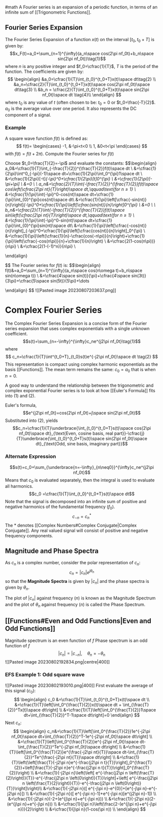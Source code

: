 #math
A Fourier series is an expansion of a periodic function, in terms of an infinite sum of [[Trigonometric Functions]]. 

## Fourier Series Expansion
The Fourier Series Expansion of a function $x(t)$ on the interval $[t_0,t_0+T]$ is given by:
$$x_F(t)=a_0+\sum_{n=1}^{\infty}(a_n\space cos(2\pi nf_0t)+b_n\space sin(2\pi nf_0t))\tag{1}$$
where $n$ is any positive integer and $f_0=\cfrac{1}{T}$, $T$ is the period of the function. The coefficients are given by:
$$
\begin{align}
&a_0=\cfrac{1}{T}\int_{t_0}^{t_0+T}x(t)\space dt\tag{2} \\
&a_n=\cfrac{2}{T}\int_{t_0}^{t_0+T}x(t)\space cos(2\pi nf_0t)\space dt\tag{3} \\
&b_n = \cfrac{2}{T}\int_{t_0}^{t_0+T}x(t)\space sin(2\pi nf_0t)\space dt  \tag{4}\\
\end{align}
$$
where $t_0$ is any value of $t$ (often chosen to be: $t_0=0$ or $t_0=\frac{-T}{2}$. $a_0$ is the average value over one period. It also represents the DC component of a signal.

### Example
A square wave function $f(t)$ is defined as:
$$
f(t)=
\begin{cases}
-1, &-\pi<t<0 \\
1, &0<t<\pi
\end{cases}
$$
with $f(t)=f(t+2\pi)$. Compute the Fourier series for $f(t)$

Choose $t_0=\frac{T}{2}=-\pi$ and evaluate the constants:
$$\begin{align}
a_0&=\cfrac{1}{T}\int_{-\frac{T}{2}}^{\frac{T}{2}}f(t)\space dt \\
&=\cfrac{1}{2\pi}\int^0_{-\pi}(-1)\space dt+\cfrac{1}{2\pi}\int_0^{\pi}1\space dt \\
&=\cfrac{1}{2\pi}[-t]_{-\pi}^0+\cfrac{1}{2\pi}[t]_0^{\pi} \\
&=\cfrac{1}{2\pi}[-\pi+\pi] \\
&=0 \\
\\
a_n&=\cfrac{2}{T}\int_{-\frac{T}{2}}^{\frac{T}{2}}f(t)\space cos\left(\cfrac{2\pi nt}{T}\right)\space dt,\qquad\text{for $n\geq1$} \\
&=\cfrac{1}{\pi}\int_{-\pi}^0-cos(nt)\space dt+\cfrac{1}{\pi}\int_{0}^{\pi}cos(nt)\space dt\\
&=\cfrac{1}{\pi}\left[\cfrac{-sin(nt)}{n}\right]_{-\pi}^0+\cfrac{1}{\pi}\left[\cfrac{sin(nt)}{n}\right]_0^{\pi} \\
&=0 \\
\\
b_n&=\cfrac{2}{T}\int_{-\frac{T}{2}}^{\frac{T}{2}}f(t)\space sin\left(\cfrac{2\pi nt}{T}\right)\space dt,\qquad\text{for $n\geq1$} \\
&=\cfrac{1}{\pi}\int_{-\pi}^0-sin(nt)\space dt+\cfrac{1}{\pi}\int_{0}^{\pi}sin(nt)\space dt\\
&=\cfrac{1}{\pi}\left[\cfrac{-cos(nt)}{n}\right]_{-\pi}^0+\cfrac{1}{\pi}\left[\cfrac{cos(nt)}{n}\right]_0^{\pi} \\
&=\cfrac{1}{\pi}\left(\cfrac{1}{n}-\cfrac{cos(-n\pi)}{n}\right)+\cfrac{1}{\pi}\left(\cfrac{-cos(n\pi)}{n}+\cfrac{1}{n}\right) \\
&=\cfrac{2(1-cos(n\pi))}{n\pi} \\
&=\cfrac{2(1-(-1)^n)}{n\pi} \\

\end{align}

$$
The Fourier series for $f(t)$ is:
$$\begin{align}
f(t)&=a_0+\sum_{n=1}^{\infty}(a_n\space cos(n\omega t)+b_n\space sin(n\omega t)) \\
&=\cfrac{4\space sin(t)}{\pi}+\cfrac{4\space sin(3t)}{3\pi}+\cfrac{5\space sin(5t)}{5\pi}+\dots

\end{align}
$$
![[Pasted image 20230807203637.png]]


# Complex Fourier Series
The Complex Fourier Series Expansion is a concise form of the Fourier series expansion that uses complex exponentials with a single unknown coefficient.
$$s(t)=\sum_{n=-\infty}^{\infty}c_ne^{j2\pi nf_0t}\tag{1}$$
where
$$
c_n=\cfrac{1}{T}\int^{t_0+T}_{t_0}s(t)e^{-j2\pi nf_0t}\space dt \tag{2}
$$
This representation is compact using complex harmonic exponentials as the basis [[Functions]]. The mean term remains the same: $c_0=a_0$ that is when $n=0$.

A good way to understand the relationship between the trigonometric and complex exponential Fourier series is to look at how [[Euler's Formula]] fits into $(1)$ and $(2)$.

Euler's formula,
$$e^{j2\pi nf_0t}=cos(2\pi nf_0t)+j\space sin(2\pi nf_0t)$$
Substituted into $(2)$, yields
$$c_n=\cfrac{1}{T}\underbrace{\int_{t_0}^{t_0+T}s(t)\space cos(2\pi nf_0t)\space dt}_{\text{Even, cosine basis, real part}}-\cfrac{j}{T}\underbrace{\int_{t_0}^{t_0+T}s(t)\space sin(2\pi nf_0t)\space dt}_{\text{Odd, sine basis, imaginary part}}$$
### Alternate Expression 
$$s(t)=c_0+\sum_{\underbrace{n=-\infty}_{n\neq0}}^{\infty}c_ne^{j2\pi nf_0t}$$
Means that $c_0$ is evaluated separately, then the integral is used to evaluate all harmonics.
$$c_0 =\cfrac{1}{T}\int_{t_0}^{t_0+T}s(t)\space dt$$
Note that the signal is decomposed into an infinite sum of positive and negative harmonics of the fundamental frequency ($f_0$).
$$c_{-n}=c_n^*$$
The * denotes [[Complex Numbers#Complex Conjugate|Complex Conjugate]]. Any real valued signal will consist of positive and negative frequency components.

## Magnitude and Phase Spectra
As $c_n$ is a complex number, consider the polar representation of $c_n$:
$$c_n=|c_n|e^{j\theta_n}$$so that the **Magnitude Spectra** is given by $|c_n|$ and the phase spectra is given by $\theta_n$. 

The plot of $|c_n|$ against frequency ($n$) is known as the Magnitude Spectrum and the plot of $\theta_n$ against frequency ($n$) is called the Phase Spectrum.

## [[Functions#Even and Odd Functions|Even and Odd Functions]]
Magnitude spectrum is an even function of $f$ 
Phase spectrum is an odd function of $f$ 
$$|c_n| =|c_{-n}|,\quad \theta_n=-\theta_n$$
![[Pasted image 20230802192834.png|centre|400]]
### EFS Example 1: Odd square wave
![[Pasted image 20230802193010.png|400]]
First evaluate the average of this signal ($c_0$):
$$
\begin{align}
c_0 &=\cfrac{1}{T}\int_{t_0}^{t_0+T}x(t)\space dt \\
&=\cfrac{1}{T}\left[\int_0^{\frac{T}{2}}x(t)\space dt + \int_{\frac{T}{2}}^Tx(t)\space dt\right] \\
&=\cfrac{1}{T}\left[\int_0^{\frac{T}{2}}1\space dt+\int_{\frac{T}{2}}^T-1\space dt\right]=0
\end{align}
$$
Next $c_n$:
$$
\begin{align}
c_n&=\cfrac{1}{T}\left[\int_0^{\frac{T}{2}}1e^{-j2\pi nf_0t}\space dt+\int_{\frac{T}{2}}^T-1e^{-j2\pi nf_0t}\space dt\right] \\ 
&=\cfrac{1}{T}\left[\int_0^{\frac{T}{2}}e^{-j2\pi nf_0t}\space dt-\int_{\frac{T}{2}}^Te^{-j2\pi nf_0t}\space dt\right] \\ 
&=\cfrac{1}{T}\left[\int_0^{\frac{T}{2}}e^{\frac{-j2\pi nt}{T}}\space dt-\int_{\frac{T}{2}}^Te^{\frac{-j2\pi nt}{T}}\space dt\right] \\ 
&=\cfrac{1}{T}\left(\left[\frac{T}{-j2\pi n}e^{-\frac{j2\pi n t}{T}}\right]_0^{\frac{T}{2}}+\left[\frac{T}{-j2\pi n}e^{-\frac{j2\pi n t}{T}}\right]_0^{\frac{T}{2}}\right) \\
&=\cfrac{1}{-j2\pi n}\left(\left[ e^{-\frac{j2\pi n \left(\frac{T}{2}\right)}{T}}-e^{-\frac{j2\pi n \left(0\right)}{T}}\right]+\left[ e^{-\frac{j2\pi n \left(\frac{T}{2}\right)}{T}}-e^{-\frac{j2\pi n \left(0\right)}{T}}\right]\right)\\
&=\cfrac{1}{-j2\pi n}([ e^{-j\pi n}-e^{0}]+[e^{-j\pi n}-e^{-j2\pi n}]) \\
&=\cfrac{1}{-j2\pi n}([ e^{-j\pi n}-1]+e^{-j\pi n}[e^{j2\pi n}-1]) \\
&=\cfrac{1}{-j2\pi n}(-2+(e^{j\pi n}+e^{-j\pi n})) \\
&=\cfrac{1}{-j2\pi n}(2-(e^{j\pi n}+e^{-j\pi n})) \\
&=\cfrac{1}{j\pi n}\left(\frac{2-(e^{j\pi n}+e^{-j\pi n})}{2}\right) \\
&=\cfrac{1}{j\pi n}(1-cos(\pi n)) \\
\end{align}
$$
